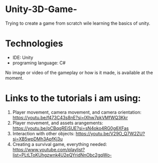 # Unity-3D-Game-
Trying to create a game from scratch wile learning the basics of unity. 

# Technologies
- IDE: Unity
- programing language: C#


No image or video of the gameplay or how is it made, is available at the moment.
# Links to the tutorials i am using:
1. Player movement, camera movement, and camera orientation: https://youtu.be/f473C43s8nE?si=lXhw7pkVMfWQ3Kkr
2. Player movement, and assets arangements: https://youtu.be/pCBqgREiSUE?si=sN4oko4RG0g6XFas
3. Interaction with other objects: https://youtu.be/V29O_Q7W2ZU?si=XB5wpDMh3ApfKj3u 
4. Creating a survival game, everything needed: https://www.youtube.com/playlist?list=PLtLToKUhgzwnk4U2eQYridNnObc2gqWo-
